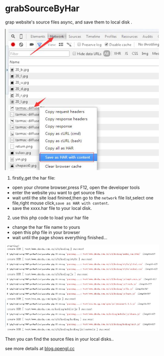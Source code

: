 # grabSourceByHar
grap website's source files async, and save them to local disk  .

![](network.jpg)

1. firstly,get the har file:
  - open your chrome browser,press F12, open the developer tools
  - enter the website you want to get source files
  - wait until the site load finined,then go to the `network` file list,select one file,right mouse click,`save as HAR with content`.
  - save the xxxx.har file to your local disk.
  
2. use this php code to load your har file
- change the har file name to yours
- open this php file in your browser
- wait until the page shows everything finished...

![](show.jpg)

Then you can find the source files in your local disks..

see more details at [blog.opengl.cc](blog.opengl.cc)
